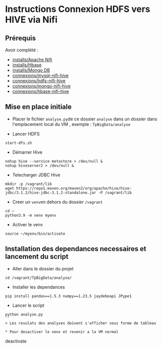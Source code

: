# Instructions Connexion HDFS vers HIVE via Nifi

## Prérequis

Avoir complété :

* [installs/Apache Nifi](https://github.com/kkn1ttz/TP-M/blob/master/installs/Apache%20Nifi/README.md)
* [installs/Hbase](https://github.com/kkn1ttz/TP-M/blob/master/installs/Hbase/README.md)
* [installs/Mongo DB](https://github.com/kkn1ttz/TP-M/blob/master/installs/Mongo%20DB/README.md)
* [connexions/mysql-nifi-hive](https://github.com/kkn1ttz/TP-M/blob/master/connexions/mysql-nifi-hive/README.md)
* [connexions/hdfs-nifi-hive](https://github.com/kkn1ttz/TP-M/blob/master/connexions/hdfs-nifi-hive/README.md)
* [connexions/mongo-nifi-hive](https://github.com/kkn1ttz/TP-M/blob/master/connexions/mongo-nifi-hive/README.md)
* [connexions/hbase-nifi-hive](https://github.com/kkn1ttz/TP-M/blob/master/connexions/hbase-nifi-hive/README.md)

## Mise en place initiale
* Placer le fichier `analyse.py`de ce dossier `analyse` dans un dossier dans l'emplacement local du VM , exemple : `TpBigData/analyse`

* Lancer HDFS

```
start-dfs.sh
```

* Démarrer Hive
```
nohup hive --service metastore > /dev/null &
nohup hiveserver2 > /dev/null &
```

* Telecharger JDBC Hive 
```
mkdir -p /vagrant/lib
wget https://repo1.maven.org/maven2/org/apache/hive/hive-jdbc/3.1.2/hive-jdbc-3.1.2-standalone.jar -P /vagrant/lib

```

* Creer un `venv`en dehors du dossier `/vagrant`

```
cd ~
python3.9 -m venv myenv
```

* Activer le venv
```
source ~/myenv/bin/activate
```

## Installation des dependances necessaires et lancement du script

* Aller dans le dossier du projet
```
cd /vagrant/TpBigData/analyse/
```

* Installer les dependances 
```
pip install pandas==1.5.3 numpy==1.23.5 jaydebeapi JPype1
```

* Lancer le script
```
python analyse.py
``
> Les resulats des analyses doivent s'afficher sous forme de tableau

* Pour desactiver le venv et revenir a la VM normal
```
deactivate
```



